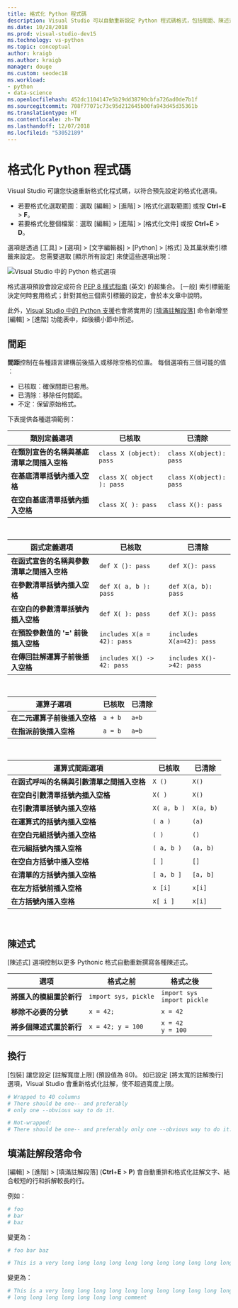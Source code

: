 ```yaml
---
title: 格式化 Python 程式碼
description: Visual Studio 可以自動重新設定 Python 程式碼格式，包括間距、陳述式、換行和註解。
ms.date: 10/28/2018
ms.prod: visual-studio-dev15
ms.technology: vs-python
ms.topic: conceptual
author: kraigb
ms.author: kraigb
manager: douge
ms.custom: seodec18
ms.workload:
- python
- data-science
ms.openlocfilehash: 452dc1104147e5b29dd38790cbfa726ad0de7b1f
ms.sourcegitcommit: 708f77071c73c95d212645b00fa943d45d35361b
ms.translationtype: HT
ms.contentlocale: zh-TW
ms.lasthandoff: 12/07/2018
ms.locfileid: "53052189"
---
```

# <a name="format-python-code"></a>格式化 Python 程式碼

Visual Studio 可讓您快速重新格式化程式碼，以符合預先設定的格式化選項。

- 若要格式化選取範圍︰選取 [編輯] > [進階] > [格式化選取範圍] 或按 **Ctrl**+**E** > **F**。
- 若要格式化整個檔案︰選取 [編輯] > [進階] > [格式化文件] 或按 **Ctrl**+**E** > **D**。

選項是透過 [工具] > [選項] > [文字編輯器] > [Python] > [格式] 及其巢狀索引標籤來設定。 您需要選取 [顯示所有設定] 來使這些選項出現：

![Visual Studio 中的 Python 格式選項](media/options-editor-formatting.png)

格式選項預設會設定成符合 [PEP 8 樣式指南](https://www.python.org/dev/peps/pep-0008/) \(英文\) 的超集合。 [一般] 索引標籤能決定何時套用格式；針對其他三個索引標籤的設定，會於本文章中說明。

此外，[Visual Studio 中的 Python 支援](installing-python-support-in-visual-studio.md)也會將實用的 [[填滿註解段落]](#fill-comment-paragraph-command) 命令新增至 [編輯] > [進階] 功能表中，如後續小節中所述。

## <a name="spacing"></a>間距

**間距**控制在各種語言建構前後插入或移除空格的位置。 每個選項有三個可能的值︰

- 已核取︰確保間距已套用。
- 已清除︰移除任何間距。
- 不定︰保留原始格式。

下表提供各種選項範例：

| 類別定義選項 | 已核取 | 已清除 |
| --- | --- | --- | 
| **在類別宣告的名稱與基底清單之間插入空格** | `class X (object): pass` | `class X(object): pass` | 
| **在基底清單括號內插入空格** | `class X( object ): pass` | `class X(object): pass` |
| **在空白基底清單括號內插入空格** | `class X( ): pass` | `class X(): pass` |

<br/>

| 函式定義選項 | 已核取 | 已清除 |
| --- | --- | --- |
| **在函式宣告的名稱與參數清單之間插入空格** | `def X (): pass` | `def X(): pass` | 
| **在參數清單括號內插入空格** | `def X( a, b ): pass` | `def X(a, b): pass` |
| **在空白的參數清單括號內插入空格** | `def X( ): pass` | `def X(): pass` |
| **在預設參數值的 '=' 前後插入空格** | `includes X(a = 42): pass` | `includes X(a=42): pass` |
| **在傳回註解運算子前後插入空格** | `includes X() -> 42: pass` | `includes X()->42: pass` |

<br/>

| 運算子選項 | 已核取 | 已清除 |
| --- | --- | --- |
| **在二元運算子前後插入空格** | `a + b` | `a+b` |
| **在指派前後插入空格** | `a = b` | `a=b` |

<br/>

| 運算式間距選項 | 已核取 | 已清除 |
| --- | --- | --- |
| **在函式呼叫的名稱與引數清單之間插入空格** | `X ()` | `X()` |
| **在空白引數清單括號內插入空格** | `X( )` | `X()` |
| **在引數清單括號內插入空格** | `X( a, b )` | `X(a, b)` |
| **在運算式的括號內插入空格** | `( a )` | `(a)` |
| **在空白元組括號內插入空格** | `( )` | `()` |
| **在元組括號內插入空格** | `( a, b )` | `(a, b)` |
| **在空白方括號中插入空格** | `[ ]` | `[]` |
| **在清單的方括號內插入空格** | `[ a, b ]` | `[a, b]` |
| **在左方括號前插入空格** | `x [i]` | `x[i]` |
| **在方括號內插入空格** | `x[ i ]` | `x[i]` |

<br/>

## <a name="statements"></a>陳述式

[陳述式] 選項控制以更多 Pythonic 格式自動重新撰寫各種陳述式。

| 選項 | 格式之前 | 格式之後 |
| --- | --- | --- |
| **將匯入的模組置於新行** | `import sys, pickle` | `import sys`<br/>`import pickle` |
| **移除不必要的分號** | `x = 42;` | `x = 42` |
| **將多個陳述式置於新行** | `x = 42; y = 100` | `x = 42`<br/>`y = 100` |

## <a name="wrapping"></a>換行

[包裝] 讓您設定 [註解寬度上限] (預設值為 80)。 如已設定 [將太寬的註解換行] 選項，Visual Studio 會重新格式化註解，使不超過寬度上限。

```python
# Wrapped to 40 columns
# There should be one-- and preferably
# only one --obvious way to do it.
```

```python
# Not-wrapped:
# There should be one-- and preferably only one --obvious way to do it.
```

## <a name="fill-comment-paragraph-command"></a>填滿註解段落命令

[編輯] > [進階] > [填滿註解段落] (**Ctrl**+**E** > **P**) 會自動重排和格式化註解文字、結合較短的行和拆解較長的行。

例如：

```python
# foo
# bar
# baz
```

變更為：

```python
# foo bar baz
```

```python
# This is a very long long long long long long long long long long long long long long long long long long long comment
```

變更為：

```python
# This is a very long long long long long long long long long long long long
# long long long long long long long comment
```
